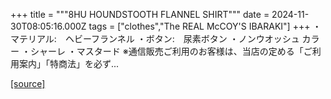 +++
title = """8HU HOUNDSTOOTH FLANNEL SHIRT"""
date = 2024-11-30T08:05:16.000Z
tags = ["clothes","The REAL McCOY'S IBARAKI"]
+++
・マテリアル:　ヘビーフランネル ・ボタン:　尿素ボタン ・ノンウオッシュ カラー ・シャーレ ・マスタード ※通信販売ご利用のお客様は、当店の定める「ご利用案内」「特商法」を必ず...

[[source]](https://the-realmccoys.ocnk.net/product/1228)
